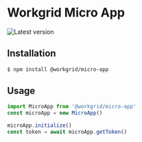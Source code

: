 # Workgrid Micro App

![Latest version](https://img.shields.io/npm/v/@workgrid/micro-app.svg)

## Installation

```bash
$ npm install @workgrid/micro-app
```

## Usage

```js
import MicroApp from '@workgrid/micro-app'
const microApp = new MicroApp()

microApp.initialize()
const token = await microApp.getToken()
```
